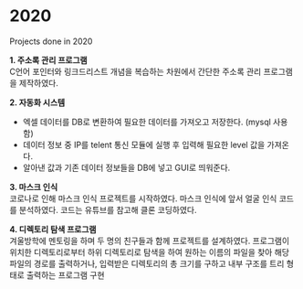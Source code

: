 # 2020
Projects done in 2020     

**1. 주소록 관리 프로그램**    
C언어 포인터와 링크드리스트 개념을 복습하는 차원에서 간단한 주소록 관리 프로그램을 제작하였다.

**2. 자동화 시스템**
- 엑셀 데이터를 DB로 변환하여 필요한 데이터를 가져오고 저장한다. (mysql 사용함)
- 데이터 정보 중 IP를 telent 통신 모듈에 실행 후 입력해 필요한 level 값을 가져온다.
- 알아낸 값과 기존 데이터 정보들을 DB에 넣고 GUI로 띄워준다.

**3. 마스크 인식**   
코로나로 인해 마스크 인식 프로젝트를 시작하였다.
마스크 인식에 앞서 얼굴 인식 코드를 분석하였다.
코드는 유튜브를 참고해 클론 코딩하였다.

**4. 디렉토리 탐색 프로그램**   
겨울방학에 멘토링을 하며 두 명의 친구들과 함께 프로젝트를 설계하였다.
프로그램이 위치한 디렉토리로부터 하위 디렉토리로 탐색을 하여 
원하는 이름의 파일을 찾아 해당 파일의 경로를 출력하거나, 
입력받은 디렉토리의 총 크기를 구하고 내부 구조를 트리 형태로 출력하는 프로그램 구현
